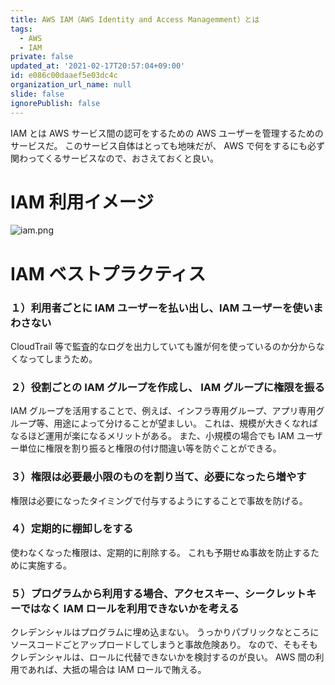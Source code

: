 ```yaml
---
title: AWS IAM（AWS Identity and Access Managemment）とは
tags:
  - AWS
  - IAM
private: false
updated_at: '2021-02-17T20:57:04+09:00'
id: e086c00daaef5e03dc4c
organization_url_name: null
slide: false
ignorePublish: false
---
```


IAM とは AWS サービス間の認可をするための AWS ユーザーを管理するためのサービスだ。
このサービス自体はとっても地味だが、 AWS で何をするにも必ず関わってくるサービスなので、おさえておくと良い。

# IAM 利用イメージ

![iam.png](https://qiita-image-store.s3.ap-northeast-1.amazonaws.com/0/59081/50fa6cf3-248e-5c11-90d5-c65492abb580.png)

# IAM ベストプラクティス

### １）利用者ごとに IAM ユーザーを払い出し、IAM ユーザーを使いまわさない

CloudTrail 等で監査的なログを出力していても誰が何を使っているのか分からなくなってしまうため。

### ２）役割ごとの IAM グループを作成し、 IAM グループに権限を振る

IAM グループを活用することで、例えば、インフラ専用グループ、アプリ専用グループ等、用途によって分けることが望ましい。
これは、規模が大きくなればなるほど運用が楽になるメリットがある。
また、小規模の場合でも IAM ユーザー単位に権限を割り振ると権限の付け間違い等を防ぐことができる。

### ３）権限は必要最小限のものを割り当て、必要になったら増やす

権限は必要になったタイミングで付与するようにすることで事故を防げる。

### ４）定期的に棚卸しをする

使わなくなった権限は、定期的に削除する。
これも予期せぬ事故を防止するために実施する。

### ５）プログラムから利用する場合、アクセスキー、シークレットキーではなく IAM ロールを利用できないかを考える

クレデンシャルはプログラムに埋め込まない。
うっかりパブリックなところにソースコードごとアップロードしてしまうと事故危険あり。
なので、そもそもクレデンシャルは、ロールに代替できないかを検討するのが良い。
AWS 間の利用であれば、大抵の場合は IAM ロールで賄える。
